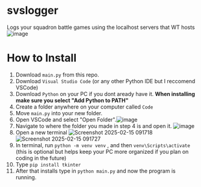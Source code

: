 # svslogger
Logs your squadron battle games using the localhost servers that WT hosts 
![image](https://github.com/user-attachments/assets/70e79a97-92af-44fb-9e69-63f188b27d74)

# How to Install

1) Download `main.py` from this repo. 
2) Download `Visual Studio Code` (or any other Python IDE but I reccomend VSCode)
3) Download `Python` on your PC if you dont aready have it. **When installing make sure you select "Add Python to PATH"**
4) Create a folder anywhere on your computer called `Code`
5) Move `main.py` into your new folder.
6) Open VSCode and select "Open Folder".![image](https://github.com/user-attachments/assets/a7624e37-4c25-4d34-b7ab-5de5c9bf5a8b)
7) Navigate to where the folder you made in step 4 is and open it. ![image](https://github.com/user-attachments/assets/471875c6-c39c-409e-ae4b-4ec7b85d7b7e)
8) Open a new terminal ![Screenshot 2025-02-15 091718](https://github.com/user-attachments/assets/83b5c87d-b89f-4ae3-b13e-6ddd948242af) ![Screenshot 2025-02-15 091727](https://github.com/user-attachments/assets/9ade7af7-9187-462e-9c02-b478680884f1)
9) In terminal, run `python -m venv venv` , and then `venv\Scripts\activate` (this is optional but helps keep your PC more organized if you plan on coding in the future) 
10) Type `pip install tkinter`
11) After that installs type in `python main.py` and now the program is running. 




